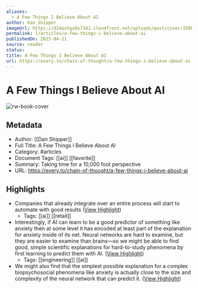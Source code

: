 ```yaml
---
aliases:
  - A Few Things I Believe About AI
author: Dan Shipper
imageUrl: https://d24ovhgu8s7341.cloudfront.net/uploads/post/cover/2596/grid_0__1_.png
permalink: l/articles/a-few-things-i-believe-about-ai
publishedOn: 2023-04-21
source: reader
status: 
title: A Few Things I Believe About AI
url: https://every.to/chain-of-thought/a-few-things-i-believe-about-ai
---
```

# A Few Things I Believe About AI

![rw-book-cover](https://d24ovhgu8s7341.cloudfront.net/uploads/post/cover/2596/grid_0__1_.png)

## Metadata

- Author: [[Dan Shipper]]
- Full Title: A Few Things I Believe About AI
- Category: #articles
- Document Tags: [[ai]] [[favorite]]
- Summary: Taking time for a 10,000 foot perspective
- URL: https://every.to/chain-of-thought/a-few-things-i-believe-about-ai

## Highlights

- Companies that already integrate over an entire process will start to automate with good results ([View Highlight](https://read.readwise.io/read/01h1bkx51a4cy9efz0akkw0ax0))
    - Tags: [[ai]] [[retail]]
- Interestingly, if AI can learn to be a good predictor of something like anxiety then at some level it has encoded at least part of the explanation for anxiety inside of its net. Neural networks are hard to examine, but they are easier to examine than brains—so we might be able to find good, simple scientific explanations for hard-to-study phenomena by first learning to predict them with AI. ([View Highlight](https://read.readwise.io/read/01h1bkyswvgm2cfsjrpcxh6vj5))
    - Tags: [[engineering]] [[ai]]
- We might also find that the simplest possible explanation for a complex biopsychosocial phenomena like anxiety is actually close to the size and complexity of the neural network that can predict it. ([View Highlight](https://read.readwise.io/read/01h1bkzatbw80qqcat8ase6zvc))
